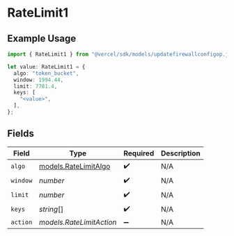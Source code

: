 # RateLimit1

## Example Usage

```typescript
import { RateLimit1 } from "@vercel/sdk/models/updatefirewallconfigop.js";

let value: RateLimit1 = {
  algo: "token_bucket",
  window: 1994.44,
  limit: 7781.4,
  keys: [
    "<value>",
  ],
};
```

## Fields

| Field                                              | Type                                               | Required                                           | Description                                        |
| -------------------------------------------------- | -------------------------------------------------- | -------------------------------------------------- | -------------------------------------------------- |
| `algo`                                             | [models.RateLimitAlgo](../models/ratelimitalgo.md) | :heavy_check_mark:                                 | N/A                                                |
| `window`                                           | *number*                                           | :heavy_check_mark:                                 | N/A                                                |
| `limit`                                            | *number*                                           | :heavy_check_mark:                                 | N/A                                                |
| `keys`                                             | *string*[]                                         | :heavy_check_mark:                                 | N/A                                                |
| `action`                                           | *models.RateLimitAction*                           | :heavy_minus_sign:                                 | N/A                                                |